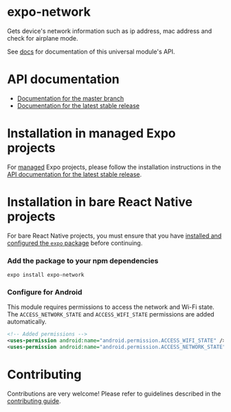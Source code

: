 # expo-network

Gets device's network information such as ip address, mac address and check for airplane mode.

See [<ModuleName> docs](https://docs.expo.dev/versions/latest/sdk/<module-docs-name>) for documentation of this universal module's API.

# API documentation

- [Documentation for the master branch](https://github.com/expo/expo/blob/master/docs/pages/versions/unversioned/sdk/network.md)
- [Documentation for the latest stable release](https://docs.expo.dev/versions/latest/sdk/network/)

# Installation in managed Expo projects

For [managed](https://docs.expo.dev/versions/latest/introduction/managed-vs-bare/) Expo projects, please follow the installation instructions in the [API documentation for the latest stable release](https://docs.expo.dev/versions/latest/sdk/network/).

# Installation in bare React Native projects

For bare React Native projects, you must ensure that you have [installed and configured the `expo` package](https://docs.expo.dev/bare/installing-expo-modules/) before continuing.

### Add the package to your npm dependencies

```
expo install expo-network
```

### Configure for Android

This module requires permissions to access the network and Wi-Fi state. The `ACCESS_NETWORK_STATE` and `ACCESS_WIFI_STATE` permissions are added automatically.

```xml
<!-- Added permissions -->
<uses-permission android:name="android.permission.ACCESS_WIFI_STATE" />
<uses-permission android:name="android.permission.ACCESS_NETWORK_STATE" />
```

# Contributing

Contributions are very welcome! Please refer to guidelines described in the [contributing guide](https://github.com/expo/expo#contributing).
